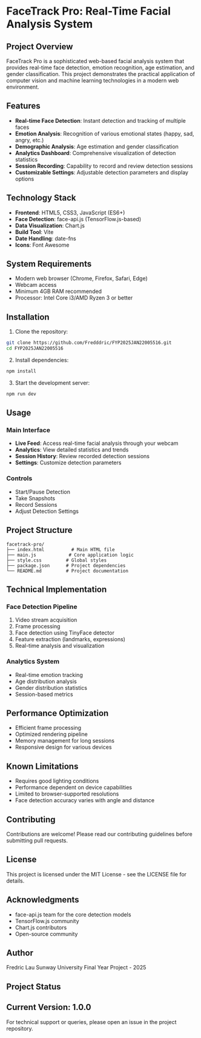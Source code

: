 # FaceTrack Pro: Real-Time Facial Analysis System

## Project Overview
FaceTrack Pro is a sophisticated web-based facial analysis system that provides real-time face detection, emotion recognition, age estimation, and gender classification. This project demonstrates the practical application of computer vision and machine learning technologies in a modern web environment.

## Features
- **Real-time Face Detection**: Instant detection and tracking of multiple faces
- **Emotion Analysis**: Recognition of various emotional states (happy, sad, angry, etc.)
- **Demographic Analysis**: Age estimation and gender classification
- **Analytics Dashboard**: Comprehensive visualization of detection statistics
- **Session Recording**: Capability to record and review detection sessions
- **Customizable Settings**: Adjustable detection parameters and display options

## Technology Stack
- **Frontend**: HTML5, CSS3, JavaScript (ES6+)
- **Face Detection**: face-api.js (TensorFlow.js-based)
- **Data Visualization**: Chart.js
- **Build Tool**: Vite
- **Date Handling**: date-fns
- **Icons**: Font Awesome

## System Requirements
- Modern web browser (Chrome, Firefox, Safari, Edge)
- Webcam access
- Minimum 4GB RAM recommended
- Processor: Intel Core i3/AMD Ryzen 3 or better

## Installation

1. Clone the repository:
```bash
git clone https://github.com/Fredddric/FYP2025JAN22005516.git
cd FYP2025JAN22005516
```

2. Install dependencies:
```bash
npm install
```

3. Start the development server:
```bash
npm run dev
```

## Usage

### Main Interface
- **Live Feed**: Access real-time facial analysis through your webcam
- **Analytics**: View detailed statistics and trends
- **Session History**: Review recorded detection sessions
- **Settings**: Customize detection parameters

### Controls
- Start/Pause Detection
- Take Snapshots
- Record Sessions
- Adjust Detection Settings

## Project Structure
```
facetrack-pro/
├── index.html          # Main HTML file
├── main.js            # Core application logic
├── style.css         # Global styles
├── package.json      # Project dependencies
└── README.md         # Project documentation
```

## Technical Implementation

### Face Detection Pipeline
1. Video stream acquisition
2. Frame processing
3. Face detection using TinyFace detector
4. Feature extraction (landmarks, expressions)
5. Real-time analysis and visualization

### Analytics System
- Real-time emotion tracking
- Age distribution analysis
- Gender distribution statistics
- Session-based metrics

## Performance Optimization
- Efficient frame processing
- Optimized rendering pipeline
- Memory management for long sessions
- Responsive design for various devices


## Known Limitations
- Requires good lighting conditions
- Performance dependent on device capabilities
- Limited to browser-supported resolutions
- Face detection accuracy varies with angle and distance

## Contributing
Contributions are welcome! Please read our contributing guidelines before submitting pull requests.

## License
This project is licensed under the MIT License - see the LICENSE file for details.

## Acknowledgments
- face-api.js team for the core detection models
- TensorFlow.js community
- Chart.js contributors
- Open-source community

## Author
Fredric Lau
Sunway University
Final Year Project - 2025

## Project Status
Current Version: 1.0.0
---

For technical support or queries, please open an issue in the project repository.
